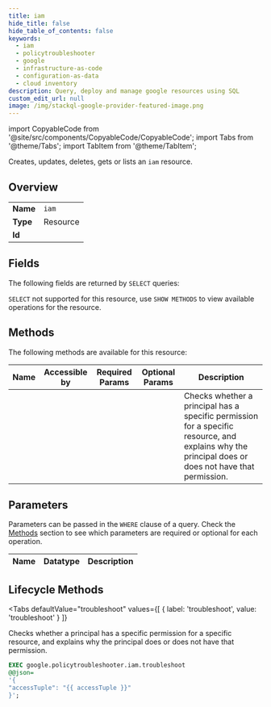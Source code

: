 ```yaml
--- 
title: iam
hide_title: false
hide_table_of_contents: false
keywords:
  - iam
  - policytroubleshooter
  - google
  - infrastructure-as-code
  - configuration-as-data
  - cloud inventory
description: Query, deploy and manage google resources using SQL
custom_edit_url: null
image: /img/stackql-google-provider-featured-image.png
---
```


import CopyableCode from '@site/src/components/CopyableCode/CopyableCode';
import Tabs from '@theme/Tabs';
import TabItem from '@theme/TabItem';

Creates, updates, deletes, gets or lists an <code>iam</code> resource.

## Overview
<table><tbody>
<tr><td><b>Name</b></td><td><code>iam</code></td></tr>
<tr><td><b>Type</b></td><td>Resource</td></tr>
<tr><td><b>Id</b></td><td><CopyableCode code="google.policytroubleshooter.iam" /></td></tr>
</tbody></table>

## Fields

The following fields are returned by `SELECT` queries:

`SELECT` not supported for this resource, use `SHOW METHODS` to view available operations for the resource.


## Methods

The following methods are available for this resource:

<table>
<thead>
    <tr>
    <th>Name</th>
    <th>Accessible by</th>
    <th>Required Params</th>
    <th>Optional Params</th>
    <th>Description</th>
    </tr>
</thead>
<tbody>
<tr>
    <td><a href="#troubleshoot"><CopyableCode code="troubleshoot" /></a></td>
    <td><CopyableCode code="exec" /></td>
    <td></td>
    <td></td>
    <td>Checks whether a principal has a specific permission for a specific resource, and explains why the principal does or does not have that permission.</td>
</tr>
</tbody>
</table>

## Parameters

Parameters can be passed in the `WHERE` clause of a query. Check the [Methods](#methods) section to see which parameters are required or optional for each operation.

<table>
<thead>
    <tr>
    <th>Name</th>
    <th>Datatype</th>
    <th>Description</th>
    </tr>
</thead>
<tbody>
</tbody>
</table>

## Lifecycle Methods

<Tabs
    defaultValue="troubleshoot"
    values={[
        { label: 'troubleshoot', value: 'troubleshoot' }
    ]}
>
<TabItem value="troubleshoot">

Checks whether a principal has a specific permission for a specific resource, and explains why the principal does or does not have that permission.

```sql
EXEC google.policytroubleshooter.iam.troubleshoot 
@@json=
'{
"accessTuple": "{{ accessTuple }}"
}';
```
</TabItem>
</Tabs>
